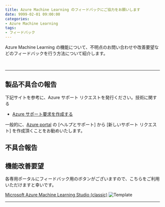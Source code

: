 ```yaml
---
title: Azure Machine Learning のフィードバックにご協力をお願いします 
date: 9999-02-01 09:00:00
categories:
- Azure Machine Learning
tags:
- フィードバック
---
```

Azure Machine Learning の機能について、不明点のお問い合わせや改善要望などのフィードバックを行う方法について紹介します。
<!-- more -->
<br>

***
## 製品不具合の報告
下記サイトを参考に、Azure サポート リクエストを発行ください。技術に関する

- [Azure サポート要求を作成する](https://docs.microsoft.com/ja-jp/azure/azure-portal/supportability/how-to-create-azure-support-request)

一般的に、[Azure portal](https://portal.azure.com/) の [ヘルプとサポート] から [新しいサポート リクエスト] を作成頂くことをお勧めいたします。




## 不具合報告


## 機能改善要望
各専用ポータルにフィードバック用のボタンがございますので、こちらをご利用いただけますと幸いです。  

[Microsoft Azure Machine Learning Studio (classic)](https://studio.azureml.net/)
![Template](https://jpmlblog.github.io/images/template.png "ファイルの説明")



***